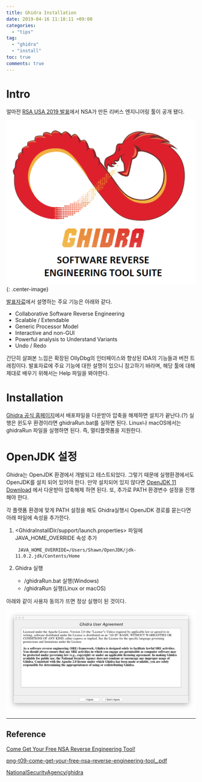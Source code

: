 ```yaml
---
title: Ghidra Installation
date: 2019-04-16 11:18:11 +09:00
categories:
  - "tips"
tag:
  - "ghidra" 
  - "install"
toc: true
comments: true
---
```


# Intro

얼마전 [RSA USA 2019 발표](https://www.rsaconference.com/events/us19/agenda/sessions/16608-come-get-your-free-nsa-reverse-engineering-tool)에서 NSA가 만든 리버스 엔지니어링 툴이 공개 됐다. 

![Ghidra-Installation-01](/assets/posts_img/Ghidra-Installation-01.png){: .center-image}

[발표자료](https://published-prd.lanyonevents.com/published/rsaus19/sessionsFiles/13678/PNG-T09-Come-Get-Your-Free-NSA-Reverse-Engineering-Tool%21.pdf)에서 설명하는 주요 기능은 아래와 같다.

- Collaborative Software Reverse Engineering
- Scalable / Extendable
- Generic Processor Model
- Interactive and non-GUI
- Powerful analysis to Understand Variants
- Undo / Redo

간단히 살펴본 느낌은 확장된 OllyDbg의 인터페이스와 향상된 IDA의 기능들과 버전 트래킹이다. 발표자료에 주요 기능에 대한 설명이 있으니 참고하기 바라며, 해당 툴에 대해 제대로 배우기 위해서는 Help 파일을 봐야한다.

# Installation

[Ghidra 공식 홈페이지](https://ghidra-sre.org/)에서 배포파일을 다운받아 압축을 해제하면 설치가 끝난다.(?) 실행은 윈도우 환경이라면 ghidraRun.bat를 실하면 된다. Linux나 macOS에서는 ghidraRun 파일을 실행하면 된다. 즉, 멀티플랫폼을 지원한다.

# OpenJDK 설정

Ghidra는 OpenJDK 환경에서 개발되고 테스트되었다. 그렇기 때문에 실행환경에서도 OpenJDK를 설치 되어 있어야 한다. 만약 설치되어 있지 않다면 [OpenJDK 11 Download](https://jdk.java.net/11/) 에서 다운받아 압축해제 하면 된다. 또, 추가로 PATH 환경변수 설정을 진행해야 한다.

각 플랫폼 환경에 맞게 PATH 설정을 해도 Ghidra실행시 OpenJDK 경로를 묻는다면 아래 파일에 속성을 추가한다.

1. <GhidraInstallDir/support/launch.properties> 파일에 JAVA_HOME_OVERRIDE 속성 추가

        JAVA_HOME_OVERRIDE=/Users/Shawn/OpenJDK/jdk-11.0.2.jdk/Contents/Home

2. Ghidra 실행
	- <GhidraInstallDir>/ghidraRun.bat 실행(Windows)
	- <GhidraInstallDir>/ghidraRun 실행(Linux or macOS)

아래와 같이 사용자 동의가 뜨면 정상 실행이 된 것이다.

![Ghidra-Installation-02](/assets/posts_img/Ghidra-Installation-02.png)

---

## Reference

[Come Get Your Free NSA Reverse Engineering Tool!](https://www.rsaconference.com/events/us19/agenda/sessions/16608-Come-Get-Your-Free-NSA-Reverse-Engineering-Tool)

[png-t09-come-get-your-free-nsa-reverse-engineering-tool_.pdf](https://www.notion.so/697f0cc1a79e4c71a88a67af611da6e5#e9f1ef31c5fd47a19a0c1924c4ede9cb)

[NationalSecurityAgency/ghidra](https://github.com/NationalSecurityAgency/ghidra)